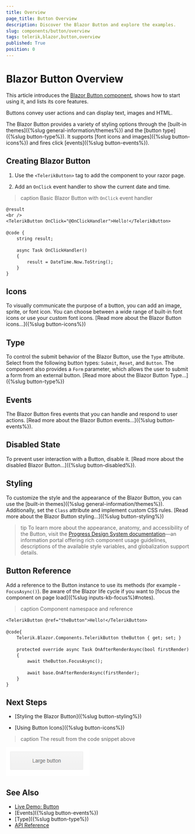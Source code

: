 ```yaml
---
title: Overview
page_title: Button Overview
description: Discover the Blazor Button and explore the examples.
slug: components/button/overview
tags: telerik,blazor,button,overview
published: True
position: 0
---
```


# Blazor Button Overview

This article introduces the <a href="https://www.telerik.com/blazor-ui/buttons" target="_blank">Blazor Button component</a>, shows how to start using it, and lists its core features.

Buttons convey user actions and can display text, images and HTML.

The Blazor Button provides a variety of styling options through the [built-in themes]({%slug general-information/themes%}) and the [button type]({%slug button-type%}). It supports [font icons and images]({%slug button-icons%}) and fires click [events]({%slug button-events%}).

## Creating Blazor Button

1. Use the `<TelerikButton>` tag to add the component to your razor page.

1. Add an `OnClick` event handler to show the current date and time.

>caption Basic Blazor Button with `OnClick` event handler

````CSHTML
@result
<br />
<TelerikButton OnClick="@OnClickHandler">Hello!</TelerikButton>

@code {
    string result;

    async Task OnClickHandler()
    {
        result = DateTime.Now.ToString();
    }
}
````

## Icons

To visually communicate the purpose of a button, you can add an image, sprite, or font icon. You can choose between a wide range of built-in font icons or use your custom font icons. [Read more about the Blazor Button icons...]({%slug button-icons%})

## Type

To control the submit behavior of the Blazor Button, use the `Type` attribute. Select from the following button types: `Submit`, `Reset`, and `Button`. The component also provides a `Form` parameter, which allows the user to submit a form from an external button. [Read more about the Blazor Button Type...]({%slug button-type%})

## Events

The Blazor Button fires events that you can handle and respond to user actions. [Read more about the Blazor Button events...]({%slug button-events%}).

## Disabled State

To prevent user interaction with a Button, disable it. [Read more about the disabled Blazor Button...]({%slug button-disabled%}).

## Styling

To customize the style and the appearance of the Blazor Button, you can use the [built-in themes]({%slug general-information/themes%}). Additionally, set the `Class` attribute and implement custom CSS rules. [Read more about the Blazor Button styling...]({%slug button-styling%})

>tip To learn more about the appearance, anatomy, and accessibility of the Button, visit the [Progress Design System documentation](https://www.telerik.com/design-system/docs/components/button/)—an information portal offering rich component usage guidelines, descriptions of the available style variables, and globalization support details.

## Button Reference

Add a reference to the Button instance to use its methods (for example - `FocusAsync()`). Be aware of the Blazor life cycle if you want to [focus the component on page load]({%slug inputs-kb-focus%}#notes).

>caption Component namespace and reference

````CSHTML
<TelerikButton @ref="theButton">Hello!</TelerikButton>

@code{
    Telerik.Blazor.Components.TelerikButton theButton { get; set; }

    protected override async Task OnAfterRenderAsync(bool firstRender)
    {
        await theButton.FocusAsync();

        await base.OnAfterRenderAsync(firstRender);
    }
}
````

## Next Steps

* [Styling the Blazor Button]({%slug button-styling%})

* [Using Button Icons]({%slug button-icons%})

>caption The result from the code snippet above

![use css to change the button size](images/button-size-change.png)

## See Also

  * [Live Demo: Button](https://demos.telerik.com/blazor-ui/button/index)
  * [Events]({%slug button-events%})
  * [Type]({%slug button-type%})
  * [API Reference](https://docs.telerik.com/blazor-ui/api/Telerik.Blazor.Components.TelerikButton)
  
